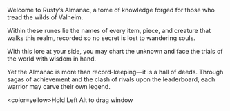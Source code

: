 ﻿Welcome to Rusty’s Almanac, a tome of knowledge forged for those who tread the wilds of Valheim.

Within these runes lie the names of every item, piece, and creature that walks this realm, recorded so no secret is lost to wandering souls.

With this lore at your side, you may chart the unknown and face the trials of the world with wisdom in hand.

Yet the Almanac is more than record-keeping—it is a hall of deeds. Through sagas of achievement and the clash of rivals upon the leaderboard, each warrior may carve their own legend.

<color=yellow>Hold Left Alt to drag window</color>